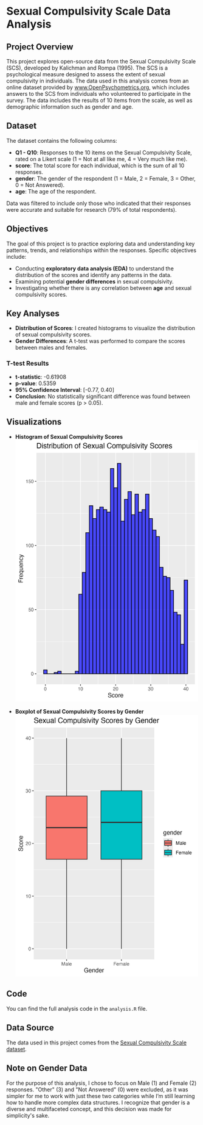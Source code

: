 # Sexual Compulsivity Scale Data Analysis
## Project Overview 
This project explores open-source data from the Sexual Compulsivity Scale (SCS), developed by Kalichman and Rompa (1995). The SCS is a psychological measure designed to assess the extent of sexual compulsivity in individuals. The data used in this analysis comes from an online dataset provided by www.OpenPsychometrics.org, which includes answers to the SCS from individuals who volunteered to participate in the survey. The data includes the results of 10 items from the scale, as well as demographic information such as gender and age.
## Dataset 
The dataset contains the following columns:
- **Q1 - Q10**: Responses to the 10 items on the Sexual Compulsivity Scale, rated on a Likert scale (1 = Not at all like me, 4 = Very much like me).
- **score**: The total score for each individual, which is the sum of all 10 responses.
- **gender**: The gender of the respondent (1 = Male, 2 = Female, 3 = Other, 0 = Not Answered).
- **age**: The age of the respondent.

Data was filtered to include only those who indicated that their responses were accurate and suitable for research (79% of total respondents).

## Objectives
The goal of this project is to practice exploring data and understanding key patterns, trends, and relationships within the responses. Specific objectives include:
- Conducting **exploratory data analysis (EDA)** to understand the distribution of the scores and identify any patterns in the data.
- Examining potential **gender differences** in sexual compulsivity.
- Investigating whether there is any correlation between **age** and sexual compulsivity scores.

## Key Analyses

- **Distribution of Scores**: I created histograms to visualize the distribution of sexual compulsivity scores.
- **Gender Differences**: A t-test was performed to compare the scores between males and females.
  
### T-test Results
- **t-statistic**: -0.61908
- **p-value**: 0.5359
- **95% Confidence Interval**: [-0.77, 0.40]
- **Conclusion**: No statistically significant difference was found between male and female scores (p > 0.05).

## Visualizations

- **Histogram of Sexual Compulsivity Scores**  
  ![Histogram](sexual_compulsivity_histogram.png)

- **Boxplot of Sexual Compulsivity Scores by Gender**  
  ![Boxplot](sexual_compulsivity_boxplot.png)

## Code

You can find the full analysis code in the `analysis.R` file.

## Data Source

The data used in this project comes from the [Sexual Compulsivity Scale dataset](https://openpsychometrics.org/_rawdata/).

## Note on Gender Data

For the purpose of this analysis, I chose to focus on Male (1) and Female (2) responses. "Other" (3) and "Not Answered" (0) were excluded, as it was simpler for me to work with just these two categories while I’m still learning how to handle more complex data structures. I recognize that gender is a diverse and multifaceted concept, and this decision was made for simplicity's sake. 
